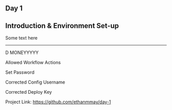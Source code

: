 ## Day 1

## Introduction & Environment Set-up

Some text here

---

D MONEYYYYY

Allowed Workflow Actions

Set Password

Corrected Config Username

Corrected Deploy Key

Project Link: https://github.com/ethanmmay/day-1